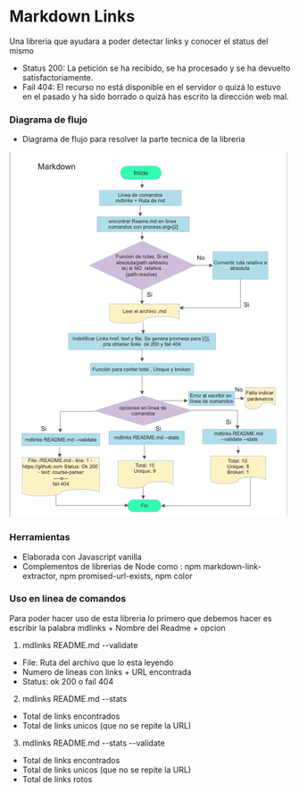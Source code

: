 # Markdown Links

Una libreria que ayudara a poder detectar links y conocer el status del mismo
  - Status 200: La petición se ha recibido, se ha procesado y se ha devuelto satisfactoriamente.
  - Fail 404: El recurso no está disponible en el servidor o quizá lo estuvo en el pasado y ha sido borrado   o quizá has escrito la dirección web mal.

### Diagrama de flujo

  - Diagrama de flujo para resolver la parte tecnica de la libreria

![Diagrama](./images/diagrama.png) 

### Herramientas

 - Elaborada con Javascript vanilla
 - Complementos de librerias de Node como : npm markdown-link-extractor, npm promised-url-exists, npm color

### Uso en linea de comandos 

Para poder hacer uso de esta libreria lo primero que debemos hacer es escribir la palabra mdlinks + Nombre del Readme + opcion 
1) mdlinks README.md --validate 
  - File: Ruta del archivo que lo esta leyendo 
  - Numero de lineas con links + URL encontrada 
  - Status: ok 200 o fail 404 
2) mdlinks README.md --stats 
  - Total de links encontrados
  - Total de links unicos (que no se repite la URL)
3) mdlinks README.md --stats --validate 
  - Total de links encontrados
  - Total de links unicos (que no se repite la URL)
  - Total de links rotos 